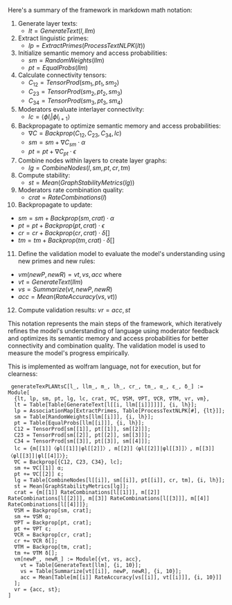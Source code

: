 Here's a summary of the framework in markdown math notation:

1. Generate layer texts: 
    - $lt = GenerateText(l, llm)$
2. Extract linguistic primes:
    - $lp = ExtractPrimes(ProcessTextNLPK(lt))$
3. Initialize semantic memory and access probabilities:
    - $sm = RandomWeights(llm)$
    - $pt = EqualProbs(llm)$
4. Calculate connectivity tensors:
    - $C_{12} = TensorProd(sm_1, pt_1, sm_2)$
    - $C_{23} = TensorProd(sm_2, pt_2, sm_3)$
    - $C_{34} = TensorProd(sm_3, pt_3, sm_4)$
5. Moderators evaluate interlayer connectivity:
    - $lc = \langle \phi l_i | \phi l_{i+1} \rangle$
6. Backpropagate to optimize semantic memory and access probabilities:
    - $\nabla C = Backprop({C_{12}, C_{23}, C_{34}}, lc)$
    - $sm = sm + \nabla C_{sm} \cdot \alpha$
    - $pt = pt + \nabla C_{pt} \cdot \epsilon$
7. Combine nodes within layers to create layer graphs:
    - $lg = CombineNodes(l, sm, pt, cr, tm)$
8. Compute stability:
    - $st = Mean(GraphStabilityMetrics(lg))$
9. Moderators rate combination quality:
    - $crat = RateCombinations(l)$
10. Backpropagate to update:
  - $sm = sm + Backprop(sm, crat) \cdot \alpha$
  - $pt = pt + Backprop(pt, crat) \cdot \epsilon$
  - $cr = cr + Backprop(cr, crat) \cdot \delta[]$
  - $tm = tm + Backprop(tm, crat) \cdot \delta[]$
11. Define the validation model to evaluate the model's understanding using new primes and new rules:
  - $vm(newP, newR) = {vt, vs, acc}$ where
  - $vt = GenerateText(llm)$
  - $vs = Summarize(vt, newP, newR)$
  - $acc = Mean(RateAccuracy(vs, vt))$
12. Compute validation results: $vr = {acc, st}$

This notation represents the main steps of the framework, which iteratively refines the model's understanding of language using moderator feedback and optimizes its semantic memory and access probabilities for better connectivity and combination quality. The validation model is used to measure the model's progress empirically.

This is implemented as wolfram language, not for execution, but for clearness:
````
 generateTexPLANtsC[l_, llm_, m_, lh_, cr_, tm_, α_, ε_, δ_] := Module[
  {lt, lp, sm, pt, lg, lc, crat, ∇C, ∇SM, ∇PT, ∇CR, ∇TM, vr, vm},
  lt = Table[Table[GenerateText[l[[i, llm[[i]]]]]], {i, lh}];
  lp = AssociationMap[ExtractPrimes, Table[ProcessTextNLPK[#], {lt}]];
  sm = Table[RandomWeights[llm[[i]]], {i, lh}];
  pt = Table[EqualProbs[llm[[i]]], {i, lh}];
  C12 = TensorProd[sm[[1]], pt[[1]], sm[[2]]];
  C23 = TensorProd[sm[[2]], pt[[2]], sm[[3]]];
  C34 = TensorProd[sm[[3]], pt[[3]], sm[[4]]];
  lc = {m[[1]]〈φl[[1]]|φl[[2]]〉, m[[2]]〈φl[[2]]|φl[[3]]〉, m[[3]]〈φl[[3]]|φl[[4]]〉};
  ∇C = Backprop[{C12, C23, C34}, lc];
  sm += ∇C[[1]] α;
  pt += ∇C[[2]] ε;
  lg = Table[CombineNodes[l[[i]], sm[[i]], pt[[i]], cr, tm], {i, lh}];
  st = Mean[GraphStabilityMetrics[lg]];
  crat = {m[[1]] RateCombinations[l[[1]]], m[[2]] RateCombinations[l[[2]]], m[[3]] RateCombinations[l[[3]]], m[[4]] RateCombinations[l[[4]]]};
  ∇SM = Backprop[sm, crat];
  sm += ∇SM α;
  ∇PT = Backprop[pt, crat];
  pt += ∇PT ε;
  ∇CR = Backprop[cr, crat];
  cr += ∇CR δ[];
  ∇TM = Backprop[tm, crat];
  tm += ∇TM δ[];
  vm[newP_, newR_] := Module[{vt, vs, acc},
    vt = Table[GenerateText[llm], {i, 10}];
    vs = Table[Summarize[vt[[i]], newP, newR], {i, 10}];
    acc = Mean[Table[m[[i]] RateAccuracy[vs[[i]], vt[[i]]], {i, 10}]]
  ];
  vr = {acc, st};
]
````
